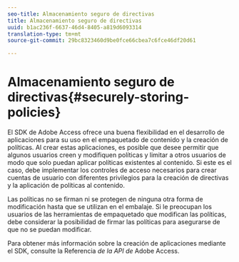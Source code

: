 ```yaml
---
seo-title: Almacenamiento seguro de directivas
title: Almacenamiento seguro de directivas
uuid: b1ac236f-6637-46d4-8405-a819d6093314
translation-type: tm+mt
source-git-commit: 29bc8323460d9be0fce66cbea7c6fce46df20d61

---
```



# Almacenamiento seguro de directivas{#securely-storing-policies}

El SDK de Adobe Access ofrece una buena flexibilidad en el desarrollo de aplicaciones para su uso en el empaquetado de contenido y la creación de políticas. Al crear estas aplicaciones, es posible que desee permitir que algunos usuarios creen y modifiquen políticas y limitar a otros usuarios de modo que solo puedan aplicar políticas existentes al contenido. Si este es el caso, debe implementar los controles de acceso necesarios para crear cuentas de usuario con diferentes privilegios para la creación de directivas y la aplicación de políticas al contenido.

Las políticas no se firman ni se protegen de ninguna otra forma de modificación hasta que se utilizan en el embalaje. Si le preocupan los usuarios de las herramientas de empaquetado que modifican las políticas, debe considerar la posibilidad de firmar las políticas para asegurarse de que no se puedan modificar.

Para obtener más información sobre la creación de aplicaciones mediante el SDK, consulte la Referencia *de la API de* Adobe Access.
